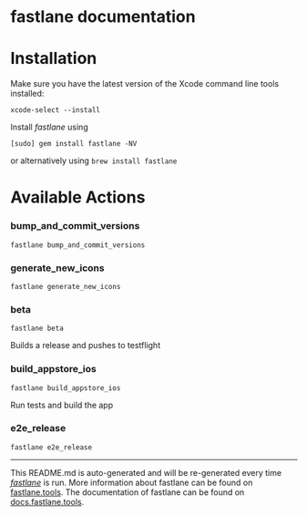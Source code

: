fastlane documentation
================
# Installation

Make sure you have the latest version of the Xcode command line tools installed:

```
xcode-select --install
```

Install _fastlane_ using
```
[sudo] gem install fastlane -NV
```
or alternatively using `brew install fastlane`

# Available Actions
### bump_and_commit_versions
```
fastlane bump_and_commit_versions
```

### generate_new_icons
```
fastlane generate_new_icons
```

### beta
```
fastlane beta
```
Builds a release and pushes to testflight
### build_appstore_ios
```
fastlane build_appstore_ios
```
Run tests and build the app
### e2e_release
```
fastlane e2e_release
```


----

This README.md is auto-generated and will be re-generated every time [_fastlane_](https://fastlane.tools) is run.
More information about fastlane can be found on [fastlane.tools](https://fastlane.tools).
The documentation of fastlane can be found on [docs.fastlane.tools](https://docs.fastlane.tools).

